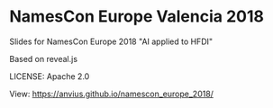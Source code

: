 # NamesCon Europe Valencia 2018
Slides for NamesCon Europe 2018 "AI applied to HFDI"

Based on reveal.js

LICENSE: Apache 2.0

View: https://anvius.github.io/namescon_europe_2018/
